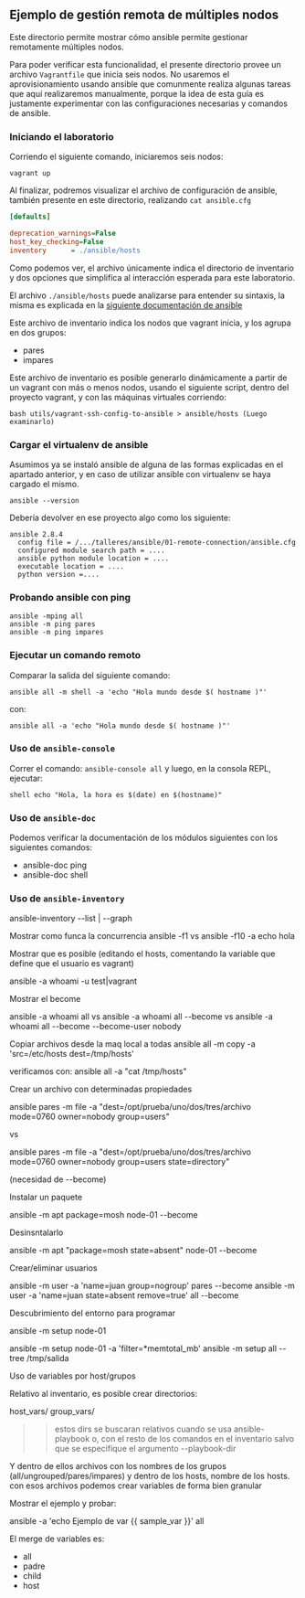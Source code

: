 ## Ejemplo de gestión remota de múltiples nodos

Este directorio permite mostrar cómo ansible permite gestionar remotamente
múltiples nodos.

Para poder verificar esta funcionalidad, el presente directorio provee un
archivo `Vagrantfile` que inicia seis nodos. No usaremos el aprovisionamiento
usando ansible que comunmente realiza algunas tareas que aquí realizaremos
manualmente, porque la idea de esta guía es justamente experimentar con las
configuraciones necesarias y comandos de ansible.

### Iniciando el laboratorio

Corriendo el siguiente comando, iniciaremos seis nodos:

```
vagrant up
```

Al finalizar, podremos visualizar el archivo de configuración de ansible,
también presente en este directorio, realizando `cat ansible.cfg`

```ini
[defaults]

deprecation_warnings=False
host_key_checking=False
inventory      = ./ansible/hosts
```

Como podemos ver, el archivo únicamente indica el directorio de inventario y dos
opciones que simplifica al interacción esperada para este laboratorio.

El archivo `./ansible/hosts` puede analizarse para entender su sintaxis, la
misma es explicada en la [siguiente documentación de
ansible](https://docs.ansible.com/ansible/latest/user_guide/intro_inventory.html)

Este archivo de inventario indica los nodos que vagrant inicia, y los agrupa en
dos grupos:

* pares
* impares

Este archivo de inventario es posible generarlo dinámicamente a partir de un
vagrant con más o menos nodos, usando el siguiente script, dentro del proyecto
vagrant, y con las máquinas virtuales corriendo:

```
bash utils/vagrant-ssh-config-to-ansible > ansible/hosts (Luego examinarlo)
```

### Cargar el virtualenv de ansible

Asumimos ya se instaló ansible de alguna de las formas explicadas en el apartado
anterior, y en caso de utilizar ansible con virtualenv se haya cargado el mismo.

```
ansible --version
```

Debería devolver en ese proyecto algo como los siguiente:

```
ansible 2.8.4
  config file = /.../talleres/ansible/01-remote-connection/ansible.cfg
  configured module search path = ....
  ansible python module location = ....
  executable location = ....
  python version =....

```

### Probando ansible con ping


```
ansible -mping all
ansible -m ping pares
ansible -m ping impares
```

### Ejecutar un comando remoto

Comparar la salida del siguiente comando:

```
ansible all -m shell -a 'echo "Hola mundo desde $( hostname )"'
```

con:

```
ansible all -a 'echo "Hola mundo desde $( hostname )"'
```

### Uso de `ansible-console`

Correr el comando: `ansible-console all` y luego, en la consola REPL, ejecutar:

```
shell echo "Hola, la hora es $(date) en $(hostname)"
```

### Uso de `ansible-doc`

Podemos verificar la documentación de los módulos siguientes con los siguientes
comandos:

* ansible-doc ping
* ansible-doc shell

### Uso de `ansible-inventory`

ansible-inventory --list | --graph

Mostrar como funca la concurrencia
ansible -f1 vs ansible -f10 -a echo hola

Mostrar que es posible (editando el hosts, comentando la variable que define que el usuario es vagrant)

ansible -a whoami -u test|vagrant

Mostrar el become

ansible -a whoami all
vs
ansible -a whoami all --become
vs 
ansible -a whoami all --become --become-user nobody

Copiar archivos desde la maq local a todas
ansible all -m copy -a 'src=/etc/hosts dest=/tmp/hosts'

verificamos con:
 ansible all -a "cat /tmp/hosts"

Crear un archivo con determinadas propiedades

ansible pares -m file -a "dest=/opt/prueba/uno/dos/tres/archivo mode=0760 owner=nobody group=users"

vs

ansible pares -m file -a "dest=/opt/prueba/uno/dos/tres/archivo mode=0760 owner=nobody group=users state=directory"

(necesidad de --become)

Instalar un paquete

ansible -m apt package=mosh node-01 --become

Desinsntalarlo

ansible -m apt "package=mosh state=absent" node-01 --become

Crear/eliminar usuarios

ansible -m user -a 'name=juan group=nogroup' pares  --become
ansible -m user -a 'name=juan state=absent remove=true' all --become

Descubrimiento del entorno para programar

ansible -m setup node-01

ansible -m setup node-01 -a 'filter=*memtotal_mb'
ansible -m setup all --tree /tmp/salida


Uso de variables por host/grupos

Relativo al inventario, es posible crear directorios:

host_vars/
group_vars/
 
>> estos dirs se buscaran relativos cuando se usa ansible-playbook o, con el resto de los comandos en el inventario salvo que se especifique el argumento --playbook-dir

Y dentro de ellos archivos con los nombres de los grupos (all/ungrouped/pares/impares) y dentro de los hosts, nombre de los hosts. con esos archivos podemos crear variables de forma bien granular

Mostrar el ejemplo y probar: 

ansible -a 'echo Ejemplo de var {{ sample_var }}' all

El merge de variables es:
* all
* padre
* child
* host


